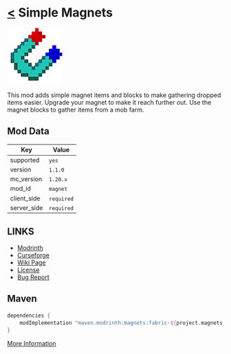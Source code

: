 # [<](../README.md) Simple Magnets

![alt](icon.png)

This mod adds simple magnet items and blocks to make gathering dropped items easier. Upgrade your magnet to make it reach further out. Use the magnet blocks to gather items from a mob farm.

## Mod Data

| Key         | Value      |
|-------------|------------|
| supported   | `yes`      |
| version     | `1.1.0`    |
| mc_version  | `1.20.x`   |
| mod_id      | `magnet`   |
| client_side | `required` |
| server_side | `required` |

## LINKS
- [Modrinth](https://modrinth.com/mod/magnets)
- [Curseforge](https://curseforge.com/minecraft/mc-mods/simple-magnets-fabric)
- [Wiki Page](https://github.com/legopitstop/Fabric/wiki/Simple_Magnets)
- [License](https://legopitstop.weebly.com/license.html)
- [Bug Report](https://github.com/legopitstop/Fabric/issues)

## Maven
```gradle
dependencies {
    modImplementation "maven.modrinth:magnets:fabric-${project.magnets_version}"
}
```
[More Information](https://docs.modrinth.com/docs/tutorials/maven/)
